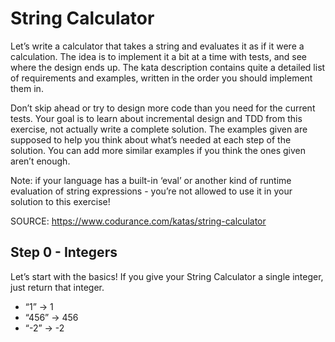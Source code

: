 # String Calculator
Let’s write a calculator that takes a string and evaluates it as if it were a calculation. The idea is to implement it a bit at a time with tests, and see where the design ends up. The kata description contains quite a detailed list of requirements and examples, written in the order you should implement them in.

Don’t skip ahead or try to design more code than you need for the current tests. Your goal is to learn about incremental design and TDD from this exercise, not actually write a complete solution.
The examples given are supposed to help you think about what’s needed at each step of the solution. You can add more similar examples if you think the ones given aren’t enough.

Note: if your language has a built-in ‘eval’ or another kind of runtime evaluation of string expressions - you’re not allowed to use it in your solution to this exercise!

SOURCE: https://www.codurance.com/katas/string-calculator

## Step 0 - Integers
Let’s start with the basics! If you give your String Calculator a single integer, just return that integer.

- “1” -> 1
- “456” -> 456
- “-2” -> -2